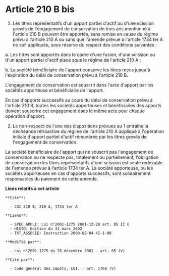 # Article 210 B bis

1. Les titres représentatifs d'un apport partiel d'actif ou d'une scission grevés de l'engagement de conservation de trois
ans mentionné à l'article 210 B peuvent être apportés, sans remise en cause du régime prévu à l'article 210 A ou sans que
l'amende prévue à l'article 1734 ter A ne soit appliquée, sous réserve du respect des conditions suivantes :

a. Les titres sont apportés dans le cadre d'une fusion, d'une scission ou d'un apport partiel d'actif placé sous le régime de
l'article 210 A ;

b. La société bénéficiaire de l'apport conserve les titres reçus jusqu'à l'expiration du délai de conservation prévu à
l'article 210 B.

L'engagement de conservation est souscrit dans l'acte d'apport par les sociétés apporteuse et bénéficiaire de l'apport.

En cas d'apports successifs au cours du délai de conservation prévu à l'article 210 B, toutes les sociétés apporteuses et
bénéficiaires des apports doivent souscrire cet engagement dans le même acte pour chaque opération d'apport.

2. Le non-respect de l'une des dispositions prévues au 1 entraîne la déchéance rétroactive du régime de l'article 210 A
appliqué à l'opération initiale d'apport partiel d'actif rémunérée par les titres grevés de l'engagement de conservation.

La société bénéficiaire de l'apport qui ne souscrit pas l'engagement de conservation ou ne respecte pas, totalement ou
partiellement, l'obligation de conservation des titres représentatifs d'une scission est seule redevable de l'amende prévue à
l'article 1734 ter A. La société apporteuse, ou les sociétés apporteuses en cas d'apports successifs, sont solidairement
responsables du paiement de cette amende.

**Liens relatifs à cet article**

	**Cite**:

	  - CGI 210 B, 210 A, 1734 ter A

	**Liens**:

	  - SPEC_APPLI: Loi n°2001-1275 2001-12-28 art. 85 II G
	  - HISTO: Edition du 31 mars 2002
	  - TXT_ASSOCIE: Instruction 2000-02-04 4I-1-00

	**Modifié par**:

	  - Loi n°2001-1275 du 28 décembre 2001 - art. 85 (V)

	**Cité par**:

	  - Code général des impôts, CGI. - art. 1768 (V)
